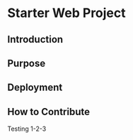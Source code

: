 # Starter Web Project

## Introduction

## Purpose

## Deployment

## How to Contribute

Testing 1-2-3
